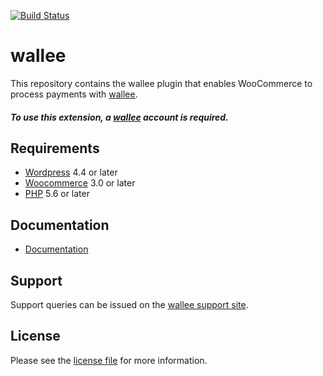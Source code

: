 [![Build Status](https://travis-ci.org/wallee-payment/woocommerce.svg?branch=master)](https://travis-ci.org/wallee-payment/woocommerce)



# wallee
This repository contains the wallee plugin that enables WooCommerce to process payments with [wallee](https://www.wallee.com).

##### To use this extension, a [wallee](https://app-wallee.com/user/signup)  account is required.

## Requirements

* [Wordpress](https://wordpress.org/) 4.4 or later
* [Woocommerce](https://woocommerce.com/) 3.0 or later
* [PHP](http://php.net/) 5.6 or later

## Documentation

* [Documentation](https://plugin-documentation.wallee.com/wallee-payment/woocommerce/2.0.0-alpha/docs/en/documentation.html)

## Support

Support queries can be issued on the [wallee support site](https://app-wallee.com/space/select?target=/support).


## License

Please see the [license file](https://github.com/wallee-payment/woocommerce/blob/2.0.0-alpha/LICENSE) for more information.